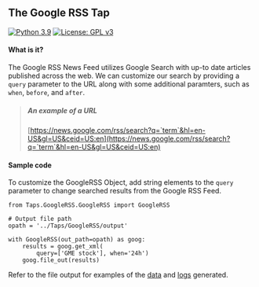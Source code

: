 ## The Google RSS Tap
[![Python 3.9](https://img.shields.io/badge/python-3.9-blue.svg)](https://www.python.org/downloads/release/python-390/) [![License: GPL v3](https://img.shields.io/badge/License-GPLv3-blue.svg)](https://www.gnu.org/licenses/gpl-3.0)

#### What is it?
The Google RSS News Feed utilizes Google Search with up-to date articles published across the web. We can customize our search by providing a `query` parameter to the URL along with some additional paramters, such as `when`, `before`, and `after`.
> ##### An example of a URL
> [https://news.google.com/rss/search?q=`term`&hl=en-US&gl=US&ceid=US:en](https://news.google.com/rss/search?q=`term`&hl=en-US&gl=US&ceid=US:en)

#### Sample code
To customize the GoogleRSS Object, add string elements to the `query` parameter to change searched results from the Google RSS Feed. 
```python3.9
from Taps.GoogleRSS.GoogleRSS import GoogleRSS

# Output file path
opath = '../Taps/GoogleRSS/output'

with GoogleRSS(out_path=opath) as goog:
    results = goog.get_xml(
        query=['GME stock'], when='24h')
    goog.file_out(results)
```

Refer to the file output for examples of the [data](https://github.com/lovendatj/Scraping-Resources/blob/main/Taps/GoogleRSS/output/data/) and [logs](https://github.com/lovendatj/Scraping-Resources/blob/main/Taps/GoogleRSS/output/logs/) generated.